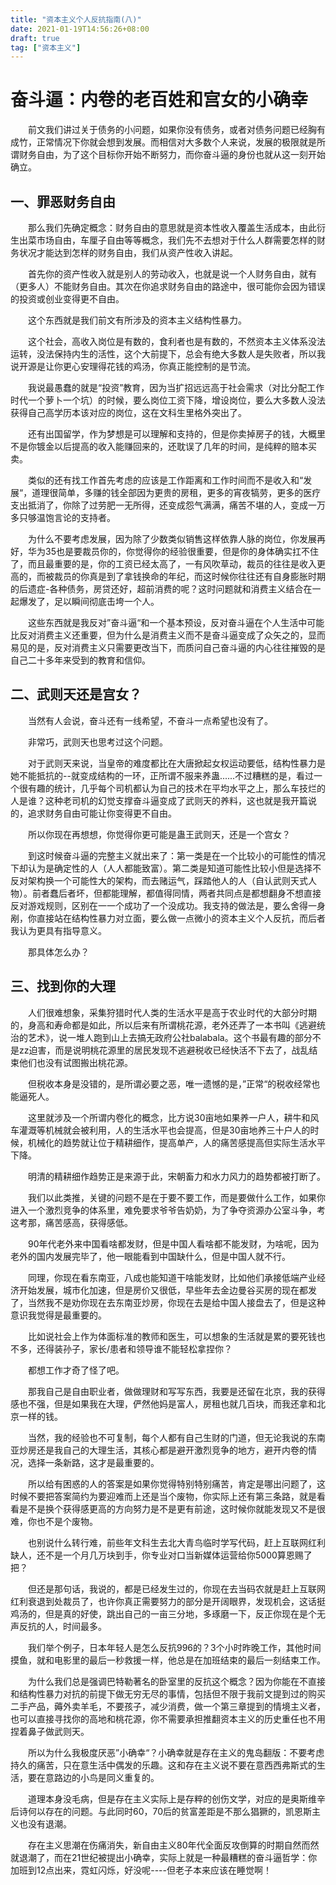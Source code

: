 ```yaml
---
title: "资本主义个人反抗指南(八)"
date: 2021-01-19T14:56:26+08:00
draft: true
tag: ["资本主义"]
---
```


# 奋斗逼：内卷的老百姓和宫女的小确幸



&emsp;&emsp;前文我们讲过关于债务的小问题，如果你没有债务，或者对债务问题已经胸有成竹，正常情况下你就会想到发展。而相信对大多数个人来说，发展的极限就是所谓财务自由，为了这个目标你开始不断努力，而你奋斗逼的身份也就从这一刻开始确立。


## 一、罪恶财务自由

&emsp;&emsp;那么我们先确定概念：财务自由的意思就是资本性收入覆盖生活成本，由此衍生出菜市场自由，车厘子自由等等概念，我们先不去想对于什么人群需要怎样的财务状况才能达到怎样的财务自由，我们从资产性收入讲起。


&emsp;&emsp;首先你的资产性收入就是别人的劳动收入，也就是说一个人财务自由，就有（更多人）不能财务自由。其次在你追求财务自由的路途中，很可能你会因为错误的投资或创业变得更不自由。


&emsp;&emsp;这个东西就是我们前文有所涉及的资本主义结构性暴力。


&emsp;&emsp;这个社会，高收入岗位是有数的，食利者也是有数的，不然资本主义体系没法运转，没法保持内生的活性，这个大前提下，总会有绝大多数人是失败者，所以我说开源是让你更心安理得花钱的鸡汤，你真正能控制的是节流。


&emsp;&emsp;我说最愚蠢的就是“投资”教育，因为当扩招远远高于社会需求（对比分配工作时代一个萝卜一个坑）的时候，要么岗位工资下降，增设岗位，要么大多数人没法获得自己高学历本该对应的岗位，这在文科生里格外突出了。


&emsp;&emsp;还有出国留学，作为梦想是可以理解和支持的，但是你卖掉房子的钱，大概里不是你镀金以后提高的收入能赚回来的，还耽误了几年的时间，是纯粹的赔本买卖。


&emsp;&emsp;类似的还有找工作首先考虑的应该是工作距离和工作时间而不是收入和“发展“，道理很简单，多赚的钱全部因为更贵的房租，更多的宵夜犒劳，更多的医疗支出抵消了，你除了过劳肥一无所得，还变成怨气满满，痛苦不堪的人，变成一万多只够温饱言论的支持者。


&emsp;&emsp;为什么不要考虑发展，因为除了少数类似销售这样依靠人脉的岗位，你发展再好，华为35也是要裁员你的，你觉得你的经验很重要，但是你的身体确实扛不住了，而且最重要的是，你的工资已经太高了，一有风吹草动，裁员的往往是收入更高的，而被裁员的你真是到了拿钱换命的年纪，而这时候你往往还有自身膨胀时期的后遗症-各种债务，房贷还好，超前消费的呢？这时问题就和消费主义结合在一起爆发了，足以瞬间彻底击垮一个人。



&emsp;&emsp;这些东西就是我反对”奋斗逼“和一个基本预设，反对奋斗逼在个人生活中可能比反对消费主义还重要，但为什么是消费主义而不是奋斗逼变成了众矢之的，显而易见的是，反对消费主义只需要更改当下，而质问自己奋斗逼的内心往往摧毁的是自己二十多年来受到的教育和信仰。


## 二、武则天还是宫女？


&emsp;&emsp;当然有人会说，奋斗还有一线希望，不奋斗一点希望也没有了。


&emsp;&emsp;非常巧，武则天也思考过这个问题。


&emsp;&emsp;对于武则天来说，当皇帝的难度都比在大唐掀起女权运动要低，结构性暴力是她不能抵抗的--就变成结构的一环，正所谓不服来养蛊......不过糟糕的是，看过一个很有趣的统计，几乎每个司机都认为自己的技术在平均水平之上，那么车技烂的人是谁？这种老司机的幻觉支撑奋斗逼变成了武则天的养料，这也就是我开篇说的，追求财务自由可能让你变得更不自由。


&emsp;&emsp;所以你现在再想想，你觉得你更可能是蛊王武则天，还是一个宫女？



&emsp;&emsp;到这时候奋斗逼的完整主义就出来了：第一类是在一个比较小的可能性的情况下却认为是确定性的人（人人都能致富）。第二类是知道可能性比较小但是选择不反对架构换一个可能性大的架构，而去赌运气，踩踏他人的人（自认武则天式人物）。前者蠢后者坏，但都能理解，都值得同情，两者共同点是都想翻身不想直接反对游戏规则，区别在一一个成功了一个没成功。我支持的做法是，要么舍得一身剐，你直接站在结构性暴力对立面，要么做一点微小的资本主义个人反抗，而后者我认为更具有指导意义。


&emsp;&emsp;那具体怎么办？


## 三、找到你的大理


&emsp;&emsp;人们很难想象，采集狩猎时代人类的生活水平是高于农业时代的大部分时期的，身高和寿命都是如此，所以后来有所谓桃花源，老外还弄了一本书叫《逃避统治的艺术》，说一堆人跑到山上去搞无政府公社balabala。这个书最有趣的部分不是zz迫害，而是说明桃花源里的居民发现不逃避税收已经快活不下去了，战乱结束他们也没有试图搬出桃花源。


&emsp;&emsp;但税收本身是没错的，是所谓必要之恶，唯一遗憾的是，”正常“的税收经常也能逼死人。


&emsp;&emsp;这里就涉及一个所谓内卷化的概念，比方说30亩地如果养一户人，耕牛和风车灌溉等机械就会被利用，人的生活水平也会提高，但是30亩地养三十户人的时候，机械化的趋势就让位于精耕细作，提高单产，人的痛苦感提高但实际生活水平下降。



&emsp;&emsp;明清的精耕细作趋势正是来源于此，宋朝畜力和水力风力的趋势都被打断了。


&emsp;&emsp;我们以此类推，关键的问题不是在于要不要工作，而是要做什么工作，如果你进入一个激烈竞争的体系里，难免要求爷爷告奶奶，为了争夺资源办公室斗争，考这考那，痛苦感高，获得感低。


&emsp;&emsp;90年代老外来中国看啥都发财，但是中国人看啥都不能发财，为啥呢，因为老外的国内发展完毕了，他一眼能看到中国缺什么，但是中国人就不行。


&emsp;&emsp;同理，你现在看东南亚，八成也能知道干啥能发财，比如他们承接低端产业经济开始发展，城市化加速，但是房价又很低，早些年去金边曼谷买房的现在都发了，当然我不是劝你现在去东南亚炒房，你现在去是给中国人接盘去了，但是这种意识我觉得是最重要的。


&emsp;&emsp;比如说社会上作为体面标准的教师和医生，可以想象的生活就是累的要死钱也不多，还得装孙子，家长/患者和领导谁不能轻松拿捏你？


&emsp;&emsp;都想工作才奇了怪了吧。


&emsp;&emsp;那我自己是自由职业者，做做理财和写写东西，我要是还留在北京，我的获得感也不强，但是如果我在大理，俨然他妈是富人，房租也就几百块，而我还拿和北京一样的钱。



&emsp;&emsp;当然，我的经验也不可复制，每个人都有自己生财的门道，但无论我说的东南亚炒房还是我自己的大理生活，其核心都是避开激烈竞争的地方，避开内卷的情况，选择一条新路，这才是最重要的。


&emsp;&emsp;所以给有困惑的人的答案是如果你觉得特别特别痛苦，肯定是哪出问题了，这时候不要把答案简约为要迎难而上还是当个废物，你实际上还有第三条路，就是看看是不是换个获得感更高的方向努力是不是更有前途，这时候你就能发现又不是很难，你也不是个废物。


&emsp;&emsp;也别说什么转行难，前些年文科生去北大青鸟临时学写代码，赶上互联网红利缺人，还不是一个月几万块到手，你专业对口当新媒体运营给你5000算恩赐了把？


&emsp;&emsp;但还是那句话，我说的，都是已经发生过的，你现在去当码农就是赶上互联网红利衰退到处裁员了，也许你真正需要努力的部分是开阔眼界，发现机会，这话挺鸡汤的，但是真的好使，跳出自己的一亩三分地，多琢磨一下，反正你现在是个无声反抗的人，时间最多。


&emsp;&emsp;我们举个例子，日本年轻人是怎么反抗996的？3个小时昨晚工作，其他时间摸鱼，就和电影里的最后一秒救援一样，他总是在加班结束的最后一刻结束工作。


&emsp;&emsp;为什么我们总是强调巴特勒著名的卧室里的反抗这个概念？因为你能在不直接和结构性暴力对抗的前提下做无穷无尽的事情，包括但不限于我前文提到过的购买二手产品，薅外卖羊毛，不要孩子，减少消费，做一个第三章提到的情境主义者，也可以直接寻找你的高地和桃花源，你不需要承担推翻资本主义的历史重任也不用捏着鼻子做武则天。


&emsp;&emsp;所以为什么我极度厌恶”小确幸“？小确幸就是存在主义的鬼岛翻版：不要考虑持久的痛苦，只在意生活中偶发的乐趣。这和存在主义说不要在意西西弗斯式的生活，要在意路边的小鸟是同义重复的。


&emsp;&emsp;道理本身没毛病，但是存在主义实际上是存粹的创伤文学，对应的是奥斯维辛后诗何以存在的问题。与此同时60，70后的贫富差距是不那么猖獗的，凯恩斯主义也没有退潮。


&emsp;&emsp;存在主义思潮在伤痛消失，新自由主义80年代全面反攻倒算的时期自然而然就退潮了，而在21世纪被提出小确幸，实际上就是一种最糟糕的奋斗逼哲学：你加班到12点出来，霓虹闪烁，好没呢----但老子本来应该在睡觉啊！